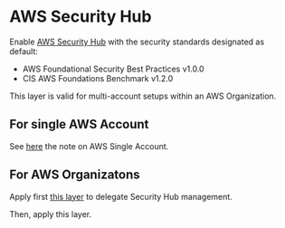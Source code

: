 # AWS Security Hub

Enable [AWS Security Hub](https://docs.aws.amazon.com/securityhub/latest/userguide/what-is-securityhub.html) with the security standards designated as default:
- AWS Foundational Security Best Practices v1.0.0
- CIS AWS Foundations Benchmark v1.2.0

This layer is valid for multi-account setups within an AWS Organization.

## For single AWS Account

See [here](../../../management/us-east-1/security-hub%20--/README.md#for-single-account) the note on AWS Single Account.

## For AWS Organizatons

Apply first [this layer](../../../management/us-east-1/security-hub%20--) to delegate Security Hub management.

Then, apply this layer.
